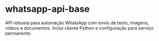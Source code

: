 # whatsapp-api-base
API robusta para automação WhatsApp com envio de texto, imagens, vídeos e documentos. Inclui cliente Python e configuração para serviço permanente.

